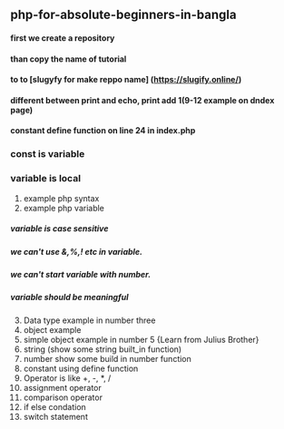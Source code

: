 ## php-for-absolute-beginners-in-bangla

#### first we create a repository
#### than copy the name of tutorial 
#### to to [slugyfy for make reppo name] (https://slugify.online/)
#### different between print and echo, print add 1(9-12 example on dndex page)
#### constant define function on line 24 in index.php
### const is variable
### variable is local
1. example php syntax
2. example php variable
  ##### variable is case sensitive
  ##### we can't use &,%,! etc in variable.
  ##### we can't start  variable with number.
  ##### variable should be meaningful
3. Data type example in number three
4. object example
5. simple object example in number 5 {Learn from Julius Brother}
6. string (show some string built_in function)
7. number show some build in number function
8. constant using define function
9. Operator is like +, -, *, /
10. assignment operator
11. comparison operator
12. if else condation
13. switch statement
